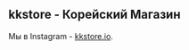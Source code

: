 ## kkstore - Корейский Магазин

Мы в Instagram - [kkstore.io](https://www.instagram.com/kkstore.io/).

